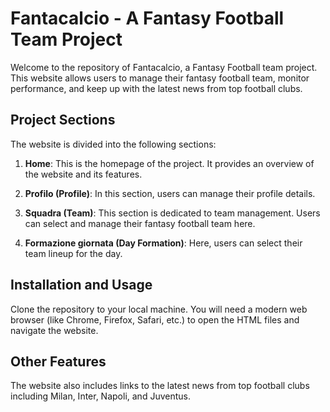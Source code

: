 # Fantacalcio - A Fantasy Football Team Project

Welcome to the repository of Fantacalcio, a Fantasy Football team project. This website allows users to manage their fantasy football team, monitor performance, and keep up with the latest news from top football clubs.

## Project Sections

The website is divided into the following sections:

1. **Home**: This is the homepage of the project. It provides an overview of the website and its features.

2. **Profilo (Profile)**: In this section, users can manage their profile details.

3. **Squadra (Team)**: This section is dedicated to team management. Users can select and manage their fantasy football team here.

4. **Formazione giornata (Day Formation)**: Here, users can select their team lineup for the day.

## Installation and Usage

Clone the repository to your local machine. You will need a modern web browser (like Chrome, Firefox, Safari, etc.) to open the HTML files and navigate the website.

## Other Features

The website also includes links to the latest news from top football clubs including Milan, Inter, Napoli, and Juventus.

